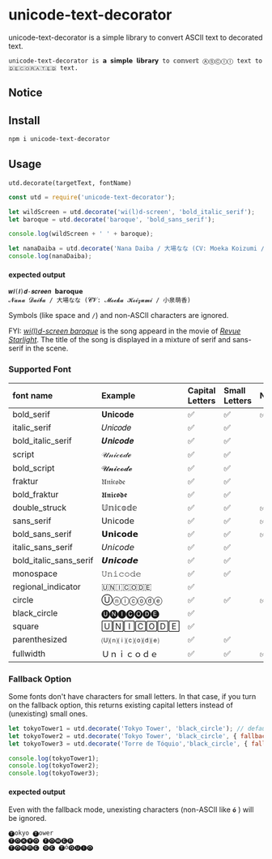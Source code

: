 # unicode-text-decorator

unicode-text-decorator is a simple library to convert ASCII text to decorated text.

```
𝚞𝚗𝚒𝚌𝚘𝚍𝚎-𝚝𝚎𝚡𝚝-𝚍𝚎𝚌𝚘𝚛𝚊𝚝𝚘𝚛 is 𝗮 𝘀𝗶𝗺𝗽𝗹𝗲 𝗹𝗶𝗯𝗿𝗮𝗿𝘆 to 𝕔𝕠𝕟𝕧𝕖𝕣𝕥 ⒶⓈⒸⒾⒾ text to 🇩🇪🇨🇴🇷🇦🇹🇪🇩 text.
```

## Notice



## Install

```sh
npm i unicode-text-decorator
```

## Usage

`utd.decorate(targetText, fontName)`

```js
const utd = require('unicode-text-decorator');

let wildScreen = utd.decorate('wi(l)d-screen', 'bold_italic_serif');
let baroque = utd.decorate('baroque', 'bold_sans_serif');

console.log(wildScreen + ' ' + baroque);

let nanaDaiba = utd.decorate('Nana Daiba / 大場なな (CV: Moeka Koizumi / 小泉萌香)', 'bold_script');
console.log(nanaDaiba);
```

#### expected output

```
𝒘𝒊(𝒍)𝒅-𝒔𝒄𝒓𝒆𝒆𝒏 𝗯𝗮𝗿𝗼𝗾𝘂𝗲
𝓝𝓪𝓷𝓪 𝓓𝓪𝓲𝓫𝓪 / 大場なな (𝓒𝓥: 𝓜𝓸𝓮𝓴𝓪 𝓚𝓸𝓲𝔃𝓾𝓶𝓲 / 小泉萌香)
```

Symbols (like space and `/`) and non-ASCII characters are ignored.


FYI: *[wi(l)d-screen baroque](https://music.apple.com/jp/album/wi-l-d-screen-baroque/1575167308?i=1575167309)* is the song appeard in the movie of *[Revue Starlight](https://en.wikipedia.org/wiki/Revue_Starlight)*. The title of the song is displayed in a mixture of serif and sans-serif in the scene.

### Supported Font

| font name              | Example        | Capital Letters | Small Letters | Numbers |
| :--------------------- | :------------- | :-------------- | :------------ | :------ |
| bold_serif             | 𝐔𝐧𝐢𝐜𝐨𝐝𝐞        | ✅               | ✅             | ✅       |
| italic_serif           | 𝑈𝑛𝑖𝑐𝑜𝑑𝑒        | ✅               | ✅             |         |
| bold_italic_serif      | 𝑼𝒏𝒊𝒄𝒐𝒅𝒆        | ✅               | ✅             |         |
| script                 | 𝒰𝓃𝒾𝒸ℴ𝒹ℯ        | ✅               | ✅             |         |
| bold_script            | 𝓤𝓷𝓲𝓬𝓸𝓭𝓮        | ✅               | ✅             |         |
| fraktur                | 𝔘𝔫𝔦𝔠𝔬𝔡𝔢        | ✅               | ✅             |         |
| bold_fraktur           | 𝖀𝖓𝖎𝖈𝖔𝖉𝖊        | ✅               | ✅             |         |
| double_struck          | 𝕌𝕟𝕚𝕔𝕠𝕕𝕖        | ✅               | ✅             | ✅       |
| sans_serif             | 𝖴𝗇𝗂𝖼𝗈𝖽𝖾        | ✅               | ✅             | ✅       |
| bold_sans_serif        | 𝗨𝗻𝗶𝗰𝗼𝗱𝗲        | ✅               | ✅             | ✅       |
| italic_sans_serif      | 𝘜𝘯𝘪𝘤𝘰𝘥𝘦        | ✅               | ✅             |         |
| bold_italic_sans_serif | 𝙐𝙣𝙞𝙘𝙤𝙙𝙚        | ✅               | ✅             |         |
| monospace              | 𝚄𝚗𝚒𝚌𝚘𝚍𝚎        | ✅               | ✅             |         |
| regional_indicator     | 🇺🇳🇮🇨🇴🇩🇪           | ✅               |               |         |
| circle                 | Ⓤⓝⓘⓒⓞⓓⓔ        | ✅               | ✅             | ✅       |
| black_circle           | 🅤🅝🅘🅒🅞🅓🅔        | ✅               |               |         |
| square                 | 🅄🄽🄸🄲🄾🄳🄴        | ✅               |               |         |
| parenthesized          | 🄤⒩⒤⒞⒪⒟⒠        | ✅               | ✅             |         |
| fullwidth              | Ｕｎｉｃｏｄｅ | ✅               | ✅             | ✅       |

### Fallback Option

Some fonts don't have characters for small letters. In that case, if you turn on the fallback option, this returns existing capital letters instead of (unexisting) small ones.

```js
let tokyoTower1 = utd.decorate('Tokyo Tower', 'black_circle'); // default is false
let tokyoTower2 = utd.decorate('Tokyo Tower', 'black_circle', { fallback: true });
let tokyoTower3 = utd.decorate('Torre de Tóquio','black_circle', { fallback: true });

console.log(tokyoTower1);
console.log(tokyoTower2);
console.log(tokyoTower3);
```

#### expected output

Even with the fallback mode, unexisting characters (non-ASCII like **`ó`** ) will be ignored.

```
🅣okyo 🅣ower
🅣🅞🅚🅨🅞 🅣🅞🅦🅔🅡
🅣🅞🅡🅡🅔 🅓🅔 🅣ó🅠🅤🅘🅞
```